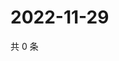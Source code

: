# 2022-11-29

共 0 条

<!-- BEGIN WEIBO -->
<!-- 最后更新时间 Tue Nov 29 2022 21:26:28 GMT+0800 (China Standard Time) -->

<!-- END WEIBO -->
